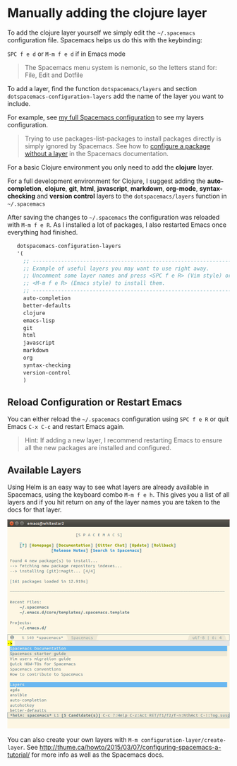 # Manually adding the clojure layer

To add the clojure layer yourself we simply edit the `~/.spacemacs` configuration file.  Spacemacs helps us do this with the keybinding:

`SPC f e d`  or `M-m f e d` if in Emacs mode

> The Spacemacs menu system is nemonic, so the letters stand for: File, Edit and Dotfile


To add a layer, find the function `dotspacemacs/layers` and section `dotspacemacs-configuration-layers` add the name of the layer you want to include.

For example, see [my full Spacemacs configuration](https://gist.github.com/jr0cket/065ab83a0ddf6da9848d7847b7dd7704) to see my layers configuration.

> Trying to use packages-list-packages to install packages directly is simply ignored by Spacemacs.  See how to [configure a package without a layer](http://spacemacs.org/doc/DOCUMENTATION.html#without-a-layer) in the Spacemacs documentation.


For a basic Clojure environment you only need to add the **clojure** layer.

For a full development environment for Clojure, I suggest adding the **auto-completion**, **clojure**, **git**, **html**, **javascript**, **markdown**, **org-mode**, **syntax-checking** and **version control** layers to the `dotspacemacs/layers` function in `~/.spacemacs`

After saving the changes to `~/.spacemacs` the configuration was reloaded with `M-m f e R`.  As I installed a lot of packages, I also restarted Emacs once everything had finished.

```lisp
   dotspacemacs-configuration-layers
   '(
     ;; ----------------------------------------------------------------
     ;; Example of useful layers you may want to use right away.
     ;; Uncomment some layer names and press <SPC f e R> (Vim style) or
     ;; <M-m f e R> (Emacs style) to install them.
     ;; ----------------------------------------------------------------
     auto-completion
     better-defaults
     clojure
     emacs-lisp
     git
     html
     javascript
     markdown
     org
     syntax-checking
     version-control
     )
```


## Reload Configuration or Restart Emacs

You can either reload the `~/.spacemacs` configuration using `SPC f e R` or quit Emacs `C-x C-c` and restart Emacs again.

> Hint: If adding a new layer, I recommend restarting Emacs to ensure all the new packages are installed and configured.


## Available Layers

Using Helm is an easy way to see what layers are already available in Spacemacs, using the keyboard combo `M-m f e h`.  This gives you a list of all layers and if you hit return on any of the layer names you are taken to the docs for that layer.

![Helm layers](/images/spacemacs-helm-layers-list.png)

You can also create your own layers with `M-m configuration-layer/create-layer`.  See http://thume.ca/howto/2015/03/07/configuring-spacemacs-a-tutorial/ for more info as well as the Spacemacs docs.


